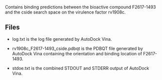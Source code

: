 Contains binding predictions between the bioactive compound F2617-1493 and the cside search space on the virulence factor rv1908c.

## Files

- log.txt is the log file generated by AutoDock Vina.

- rv1908c_F2617-1493_cside.pdbqt is the PDBQT file generated by AutoDock Vina containing the orientation and binding location of F2617-1493.

- stdoe.txt is the combined STDOUT and STDERR output of AutoDock Vina.

